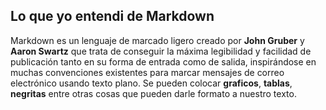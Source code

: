 ## Lo que yo entendi de Markdown

Markdown es un lenguaje de marcado ligero creado por **John Gruber** y **Aaron Swartz** que trata de conseguir la máxima legibilidad y facilidad de publicación tanto en su forma de entrada como de salida, inspirándose en muchas convenciones existentes para marcar mensajes de correo electrónico usando texto plano. Se pueden colocar **graficos**, **tablas**, **negritas** entre otras cosas que pueden darle formato a nuestro texto. 
